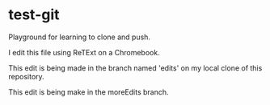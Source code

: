 # test-git
Playground for learning to clone and push.

I edit this file using ReTExt on a Chromebook.

This edit is being made in the branch named 'edits' on my local clone of this repository.

This edit is being make in the moreEdits branch.
